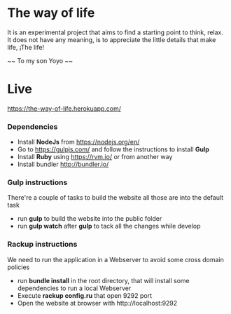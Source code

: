 # The way of life

It is an experimental project that aims to find a starting point to think, relax. It does not have any meaning, is to appreciate the little details that make life, ¡The life!

~~ To my son Yoyo ~~

# Live

https://the-way-of-life.herokuapp.com/

### Dependencies

- Install __NodeJs__ from https://nodejs.org/en/
- Go to https://gulpjs.com/ and follow the instructions to install __Gulp__
- Install __Ruby__ using https://rvm.io/ or from another way
- Install bundler http://bundler.io/

### Gulp instructions

There're a couple of tasks to build the website all those are into the default task

* run __gulp__ to build the website into the public folder
* run __gulp watch__ after __gulp__ to tack all the changes while develop

### Rackup instructions

We need to run the application in a Webserver to avoid some cross domain policies

* run __bundle install__ in the root directory, that will install some dependencies to run a local Webserver
* Execute __rackup config.ru__ that open 9292 port
* Open the website at browser with http://localhost:9292
